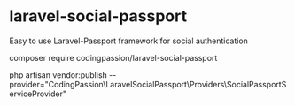 # laravel-social-passport
Easy to use Laravel-Passport framework for social authentication

composer require codingpassion/laravel-social-passport

php artisan vendor:publish --provider="CodingPassion\LaravelSocialPassport\Providers\SocialPassportServiceProvider"
